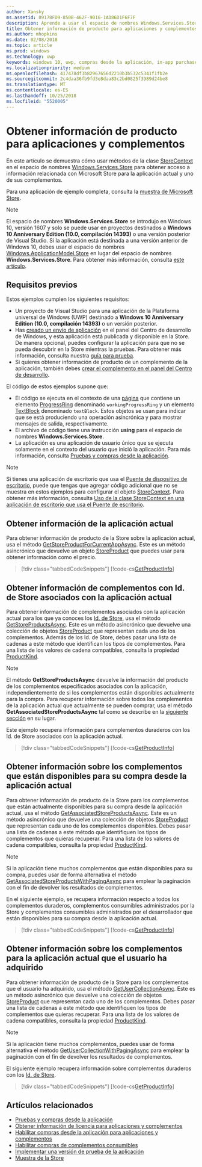 ```yaml
---
author: Xansky
ms.assetid: 89178FD9-850B-462F-9016-1AD86D1F6F7F
description: Aprende a usar el espacio de nombres Windows.Services.Store para obtener información del producto relacionada con la Store para la aplicación actual o uno de sus complementos.
title: Obtener información de producto para aplicaciones y complementos
ms.author: mhopkins
ms.date: 02/08/2018
ms.topic: article
ms.prod: windows
ms.technology: uwp
keywords: windows 10, uwp, compras desde la aplicación, in-app purchases, IAP, complementos, add-ons, Windows.Services.Store
ms.localizationpriority: medium
ms.openlocfilehash: 417478df3b82967656d2210b3b532c5341f1fb2e
ms.sourcegitcommit: 2c4daa36fb9fd3e8daa83c2bd0825f3989d24be8
ms.translationtype: MT
ms.contentlocale: es-ES
ms.lasthandoff: 10/25/2018
ms.locfileid: "5520005"
---
```

# <a name="get-product-info-for-apps-and-add-ons"></a>Obtener información de producto para aplicaciones y complementos

En este artículo se demuestra cómo usar métodos de la clase [StoreContext](https://msdn.microsoft.com/library/windows/apps/windows.services.store.storecontext.aspx) en el espacio de nombres [Windows.Services.Store](https://msdn.microsoft.com/library/windows/apps/windows.services.store.aspx) para obtener acceso a información relacionada con Microsoft Store para la aplicación actual y uno de sus complementos.

Para una aplicación de ejemplo completa, consulta la [muestra de Microsoft Store](https://github.com/Microsoft/Windows-universal-samples/tree/master/Samples/Store).

> [!NOTE]
> El espacio de nombres **Windows.Services.Store** se introdujo en Windows 10, versión 1607 y solo se puede usar en proyectos destinados a **Windows 10 Anniversary Edition (10.0, compilación 14393)** o una versión posterior de Visual Studio. Si la aplicación está destinada a una versión anterior de Windows 10, debes usar el espacio de nombres [Windows.ApplicationModel.Store](https://msdn.microsoft.com/library/windows/apps/windows.applicationmodel.store.aspx) en lugar del espacio de nombres **Windows.Services.Store**. Para obtener más información, consulta [este artículo](in-app-purchases-and-trials-using-the-windows-applicationmodel-store-namespace.md).

## <a name="prerequisites"></a>Requisitos previos

Estos ejemplos cumplen los siguientes requisitos:
* Un proyecto de Visual Studio para una aplicación de la Plataforma universal de Windows (UWP) destinado a **Windows 10 Anniversary Edition (10.0, compilación 14393)** o un versión posterior.
* Has [creado un envío de aplicación](https://msdn.microsoft.com/windows/uwp/publish/app-submissions) en el panel del Centro de desarrollo de Windows, y esta aplicación está publicada y disponible en la Store. De manera opcional, puedes configurar la aplicación para que no se pueda descubrir en la Store mientras la pruebas. Para obtener más información, consulta nuestra [guía para prueba](in-app-purchases-and-trials.md#testing).
* Si quieres obtener información de producto de un complemento de la aplicación, también debes [crear el complemento en el panel del Centro de desarrollo](../publish/add-on-submissions.md).

El código de estos ejemplos supone que:
* El código se ejecuta en el contexto de una [página](https://msdn.microsoft.com/library/windows/apps/windows.ui.xaml.controls.page.aspx) que contiene un elemento [ProgressRing](https://msdn.microsoft.com/library/windows/apps/windows.ui.xaml.controls.progressring.aspx) denominado ```workingProgressRing``` y un elemento [TextBlock](https://msdn.microsoft.com/library/windows/apps/windows.ui.xaml.controls.textblock.aspx) denominado ```textBlock```. Estos objetos se usan para indicar que se está produciendo una operación asincrónica y para mostrar mensajes de salida, respectivamente.
* El archivo de código tiene una instrucción **using** para el espacio de nombres **Windows.Services.Store**.
* La aplicación es una aplicación de usuario único que se ejecuta solamente en el contexto del usuario que inició la aplicación. Para más información, consulta [Pruebas y compras desde la aplicación](in-app-purchases-and-trials.md#api_intro).

> [!NOTE]
> Si tienes una aplicación de escritorio que usa el [Puente de dispositivo de escritorio](https://developer.microsoft.com/windows/bridges/desktop), puede que tengas que agregar código adicional que no se muestra en estos ejemplos para configurar el objeto [StoreContext](https://msdn.microsoft.com/library/windows/apps/windows.services.store.storecontext.aspx). Para obtener más información, consulta [Uso de la clase StoreContext en una aplicación de escritorio que usa el Puente de escritorio](in-app-purchases-and-trials.md#desktop).

## <a name="get-info-for-the-current-app"></a>Obtener información de la aplicación actual

Para obtener información de producto de la Store sobre la aplicación actual, usa el método [GetStoreProductForCurrentAppAsync](https://docs.microsoft.com/uwp/api/windows.services.store.storecontext.getstoreproductforcurrentappasync). Este es un método asincrónico que devuelve un objeto [StoreProduct](https://msdn.microsoft.com/library/windows/apps/windows.services.store.storeproduct.aspx) que puedes usar para obtener información como el precio.

> [!div class="tabbedCodeSnippets"]
[!code-cs[GetProductInfo](./code/InAppPurchasesAndLicenses_RS1/cs/GetAppInfoPage.xaml.cs#GetAppInfo)]

## <a name="get-info-for-add-ons-with-known-store-ids-that-are-associated-with-the-current-app"></a>Obtener información de complementos con Id. de Store asociados con la aplicación actual

Para obtener información de complementos asociados con la aplicación actual para los que ya conoces los [Id. de Store](in-app-purchases-and-trials.md#store_ids), usa el método [GetStoreProductsAsync](https://docs.microsoft.com/uwp/api/windows.services.store.storecontext.getstoreproductsasync). Este es un método asincrónico que devuelve una colección de objetos [StoreProduct](https://msdn.microsoft.com/library/windows/apps/windows.services.store.storeproduct.aspx) que representan cada uno de los complementos. Además de los Id. de Store, debes pasar una lista de cadenas a este método que identifican los tipos de complementos. Para una lista de los valores de cadena compatibles, consulta la propiedad [ProductKind](https://docs.microsoft.com/uwp/api/windows.services.store.storeproduct.productkind).

> [!NOTE]
> El método **GetStoreProductsAsync** devuelve la información del producto de los complementos especificados asociados con la aplicación, independientemente de si los complementos están disponibles actualmente para la compra. Para recuperar información sobre todos los complementos de la aplicación actual que actualmente se pueden comprar, usa el método **GetAssociatedStoreProductsAsync** tal como se describe en la [siguiente sección](#get-info-for-add-ons-that-are-available-for-purchase-from-the-current-app) en su lugar.

Este ejemplo recupera información para complementos duraderos con los Id. de Store asociados con la aplicación actual.

> [!div class="tabbedCodeSnippets"]
[!code-cs[GetProductInfo](./code/InAppPurchasesAndLicenses_RS1/cs/GetProductInfoPage.xaml.cs#GetProductInfo)]

## <a name="get-info-for-add-ons-that-are-available-for-purchase-from-the-current-app"></a>Obtener información sobre los complementos que están disponibles para su compra desde la aplicación actual

Para obtener información de producto de la Store para los complementos que están actualmente disponibles para su compra desde la aplicación actual, usa el método [GetAssociatedStoreProductsAsync](https://docs.microsoft.com/uwp/api/windows.services.store.storecontext.getassociatedstoreproductsasync). Este es un método asincrónico que devuelve una colección de objetos [StoreProduct](https://msdn.microsoft.com/library/windows/apps/windows.services.store.storeproduct.aspx) que representan cada uno de los complementos disponibles. Debes pasar una lista de cadenas a este método que identifiquen los tipos de complementos que quieras recuperar. Para una lista de los valores de cadena compatibles, consulta la propiedad [ProductKind](https://docs.microsoft.com/uwp/api/windows.services.store.storeproduct.productkind).

> [!NOTE]
> Si la aplicación tiene muchos complementos que están disponibles para su compra, puedes usar de forma alternativa el método [GetAssociatedStoreProductsWithPagingAsync](https://docs.microsoft.com/uwp/api/Windows.Services.Store.StoreContext.GetAssociatedStoreProductsWithPagingAsync) para emplear la paginación con el fin de devolver los resultados de complementos.

En el siguiente ejemplo, se recupera información respecto a todos los complementos duraderos, complementos consumibles administrados por la Store y complementos consumibles administrados por el desarrollador que están disponibles para su compra desde la aplicación actual.

> [!div class="tabbedCodeSnippets"]
[!code-cs[GetProductInfo](./code/InAppPurchasesAndLicenses_RS1/cs/GetAddOnInfoPage.xaml.cs#GetAddOnInfo)]


## <a name="get-info-for-add-ons-for-the-current-app-that-the-user-has-purchased"></a>Obtener información sobre los complementos para la aplicación actual que el usuario ha adquirido

Para obtener información de producto de la Store para los complementos que el usuario ha adquirido, usa el método [GetUserCollectionAsync](https://docs.microsoft.com/uwp/api/windows.services.store.storecontext.getusercollectionasync). Este es un método asincrónico que devuelve una colección de objetos [StoreProduct](https://msdn.microsoft.com/library/windows/apps/windows.services.store.storeproduct.aspx) que representan cada uno de los complementos. Debes pasar una lista de cadenas a este método que identifiquen los tipos de complementos que quieras recuperar. Para una lista de los valores de cadena compatibles, consulta la propiedad [ProductKind](https://msdn.microsoft.com/library/windows/apps/windows.services.store.storeproduct.productkind.aspx).

> [!NOTE]
> Si la aplicación tiene muchos complementos, puedes usar de forma alternativa el método [GetUserCollectionWithPagingAsync](https://docs.microsoft.com/uwp/api/windows.services.store.storecontext.getusercollectionwithpagingasync) para emplear la paginación con el fin de devolver los resultados de complementos.

El siguiente ejemplo recupera información sobre complementos duraderos con los [Id. de Store](in-app-purchases-and-trials.md#store_ids).

> [!div class="tabbedCodeSnippets"]
[!code-cs[GetProductInfo](./code/InAppPurchasesAndLicenses_RS1/cs/GetUserCollectionPage.xaml.cs#GetUserCollection)]

## <a name="related-topics"></a>Artículos relacionados

* [Pruebas y compras desde la aplicación](in-app-purchases-and-trials.md)
* [Obtener información de licencia para aplicaciones y complementos](get-license-info-for-apps-and-add-ons.md)
* [Habilitar compras desde la aplicación para aplicaciones y complementos](enable-in-app-purchases-of-apps-and-add-ons.md)
* [Habilitar compras de complementos consumibles](enable-consumable-add-on-purchases.md)
* [Implementar una versión de prueba de la aplicación](implement-a-trial-version-of-your-app.md)
* [Muestra de la Store](https://github.com/Microsoft/Windows-universal-samples/tree/master/Samples/Store)

